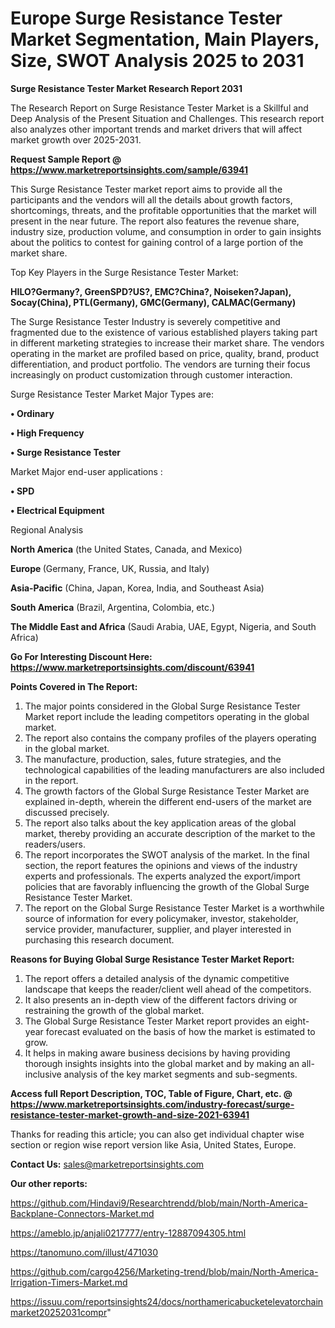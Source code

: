 # Europe Surge Resistance Tester Market Segmentation, Main Players, Size, SWOT Analysis 2025 to 2031

<strong>Surge Resistance Tester Market Research Report 2031</strong>

The Research Report on Surge Resistance Tester Market is a Skillful and Deep Analysis of the Present Situation and Challenges. This research report also analyzes other important trends and market drivers that will affect market growth over 2025-2031.

<strong>Request Sample Report @ <a href=https://www.marketreportsinsights.com/sample/63941>https://www.marketreportsinsights.com/sample/63941</a></strong>

This Surge Resistance Tester market report aims to provide all the participants and the vendors will all the details about growth factors, shortcomings, threats, and the profitable opportunities that the market will present in the near future. The report also features the revenue share, industry size, production volume, and consumption in order to gain insights about the politics to contest for gaining control of a large portion of the market share.

Top Key Players in the Surge Resistance Tester Market:

<strong>HILO?Germany?, GreenSPD?US?, EMC?China?, Noiseken?Japan), Socay(China), PTL(Germany), GMC(Germany), CALMAC(Germany)</strong>

The Surge Resistance Tester Industry is severely competitive and fragmented due to the existence of various established players taking part in different marketing strategies to increase their market share. The vendors operating in the market are profiled based on price, quality, brand, product differentiation, and product portfolio. The vendors are turning their focus increasingly on product customization through customer interaction.

Surge Resistance Tester Market Major Types are:

<strong>• Ordinary

• High Frequency

• Surge Resistance Tester</strong>

Market Major end-user applications :

<strong>• SPD

• Electrical Equipment</strong>

Regional Analysis

</u><strong><b>North America</b></strong> (the United States, Canada, and Mexico)

<strong><b>Europe </b></strong>(Germany, France, UK, Russia, and Italy)

<strong><b>Asia-Pacific</b></strong> (China, Japan, Korea, India, and Southeast Asia)

<strong><b>South America</b></strong> (Brazil, Argentina, Colombia, etc.)

<strong><b>The Middle East and Africa</b></strong> (Saudi Arabia, UAE, Egypt, Nigeria, and South Africa)

<strong>Go For Interesting Discount Here: <a href=https://www.marketreportsinsights.com/discount/63941>https://www.marketreportsinsights.com/discount/63941</a></strong>

<strong>Points Covered in The Report:</strong>
<ol>
  <li>The major points considered in the Global Surge Resistance Tester Market report include the leading competitors operating in the global market.</li>
  <li>The report also contains the company profiles of the players operating in the global market.</li>
  <li>The manufacture, production, sales, future strategies, and the technological capabilities of the leading manufacturers are also included in the report.</li>
  <li>The growth factors of the Global Surge Resistance Tester Market are explained in-depth, wherein the different end-users of the market are discussed precisely.</li>
  <li>The report also talks about the key application areas of the global market, thereby providing an accurate description of the market to the readers/users.</li>
  <li>The report incorporates the SWOT analysis of the market. In the final section, the report features the opinions and views of the industry experts and professionals. The experts analyzed the export/import policies that are favorably influencing the growth of the Global Surge Resistance Tester Market.</li>
  <li>The report on the Global Surge Resistance Tester Market is a worthwhile source of information for every policymaker, investor, stakeholder, service provider, manufacturer, supplier, and player interested in purchasing this research document.</li>
</ol>
<strong>Reasons for Buying Global Surge Resistance Tester Market Report:</strong>

<ol>
  <li>The report offers a detailed analysis of the dynamic competitive landscape that keeps the reader/client well ahead of the competitors.</li>
  <li>It also presents an in-depth view of the different factors driving or restraining the growth of the global market.</li>
  <li>The Global Surge Resistance Tester Market report provides an eight-year forecast evaluated on the basis of how the market is estimated to grow.</li>
  <li>It helps in making aware business decisions by having providing thorough insights insights into the global market and by making an all-inclusive analysis of the key market segments and sub-segments.</li>
</ol>
<strong>Access full Report Description, TOC, Table of Figure, Chart, etc. @ <a href=https://www.marketreportsinsights.com/industry-forecast/surge-resistance-tester-market-growth-and-size-2021-63941>https://www.marketreportsinsights.com/industry-forecast/surge-resistance-tester-market-growth-and-size-2021-63941</a></strong>


Thanks for reading this article; you can also get individual chapter wise section or region wise report version like Asia, United States, Europe.

<strong>Contact Us:</strong>
sales@marketreportsinsights.com

<strong>Our other reports:</strong>

<a href=https://github.com/Hindavi9/Researchtrendd/blob/main/North-America-Backplane-Connectors-Market.md>https://github.com/Hindavi9/Researchtrendd/blob/main/North-America-Backplane-Connectors-Market.md</a>

<a href=https://ameblo.jp/anjali0217777/entry-12887094305.html>https://ameblo.jp/anjali0217777/entry-12887094305.html</a>

<a href=https://tanomuno.com/illust/471030>https://tanomuno.com/illust/471030</a>

<a href=https://github.com/cargo4256/Marketing-trend/blob/main/North-America-Irrigation-Timers-Market.md>https://github.com/cargo4256/Marketing-trend/blob/main/North-America-Irrigation-Timers-Market.md</a>

<a href=https://issuu.com/reportsinsights24/docs/northamericabucketelevatorchainmarket20252031compr>https://issuu.com/reportsinsights24/docs/northamericabucketelevatorchainmarket20252031compr</a>"
